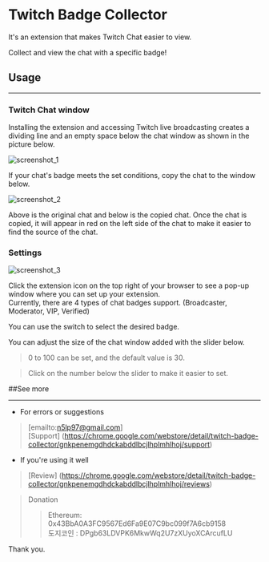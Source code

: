 # Twitch Badge Collector
It's an extension that makes Twitch Chat easier to view.

Collect and view the chat with a specific badge!

## Usage
***

### Twitch Chat window
Installing the extension and accessing Twitch live broadcasting creates a dividing line and an empty space below the chat window as shown in the picture below.

![screenshot_1](/screenshot/en/chat_room_example.png)

If your chat's badge meets the set conditions, copy the chat to the window below.

![screenshot_2](/screenshot/en/chat_room_example_2.png)

Above is the original chat and below is the copied chat.
Once the chat is copied, it will appear in red on the left side of the chat to make it easier to find the source of the chat.

### Settings
![screenshot_3](/screenshot/en/popup_ko.png)

Click the extension icon on the top right of your browser to see a pop-up window where you can set up your extension.<br>
Currently, there are 4 types of chat badges support. (Broadcaster, Moderator, VIP, Verified)

You can use the switch to select the desired badge.

You can adjust the size of the chat window added with the slider below.


> 0 to 100 can be set, and the default value is 30.

> Click on the number below the slider to make it easier to set.



##See more
***

* For errors or suggestions

> [emailto:n5lp97@gmail.com]<br>
> [Support] (https://chrome.google.com/webstore/detail/twitch-badge-collector/gnkpenemgdhdckabddlbcjlhplmhlhoj/support)

* If you're using it well

> [Review] (https://chrome.google.com/webstore/detail/twitch-badge-collector/gnkpenemgdhdckabddlbcjlhplmhlhoj/reviews)

> Donation
>> Ethereum: 0x43BbA0A3FC9567Ed6Fa9E07C9bc099f7A6cb9158 <br>
>> 도지코인 : DPgb63LDVPK6MkwWq2U7zXUyoXCArcufLU

Thank you.